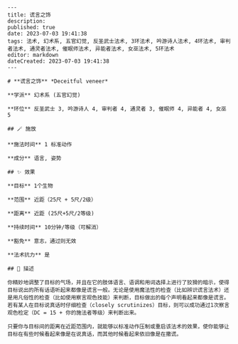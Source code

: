 
    ---
    title: 谎言之饰
    description: 
    published: true
    date: 2023-07-03 19:41:38
    tags: 法术, 幻术系, 五官幻觉, 反圣武士法术, 3环法术, 吟游诗人法术, 4环法术, 审判者法术, 通灵者法术, 催眠师法术, 异能者法术, 女巫法术, 5环法术
    editor: markdown
    dateCreated: 2023-07-03 19:41:38
    ---

    # **谎言之饰** *Deceitful veneer*

    **学派** 幻术系 (五官幻觉) 

    **环位** 反圣武士 3, 吟游诗人 4, 审判者 4, 通灵者 3, 催眠师 4, 异能者 4, 女巫 5

    ## 🪄 施放

    **施法时间** 1 标准动作

    **成分** 语言, 姿势

    ## ✨ 效果 

    **目标** 1个生物 

    **范围** 近距（25尺 + 5尺/2级）

    **距离** 近距 (25尺+5尺/2等级)  

    **持续时间** 10分钟/等级（可解消） 

    **豁免** 意志，通过则无效

    **法术抗力** 是

    ## 📖 描述

    你精妙地调整了目标的气场，并且在它的肢体语言、语调和用词选择上进行了狡猾的暗示，使得目标说出的所有话语听起来都像是谎言一般。无论是使用魔法性的检查（比如辨识谎言法术）还是用凡俗性的检查（比如使用察言观色技能）来判断，目标做出的每个声明看起来都像是谎言。若有某人在目标说真话时仔细检查（closely scrutinizes）目标，则可以成功通过1次察言观色检定（DC = 15 + 你的施法者等级）来判断出来。

    只要你与目标间的距离在近距范围内，就能够以标准动作压制或重启该法术的效果，使你能够让目标在有些时候看起来像是在说真话，而其他时候看起来依旧像是在撒谎。
    